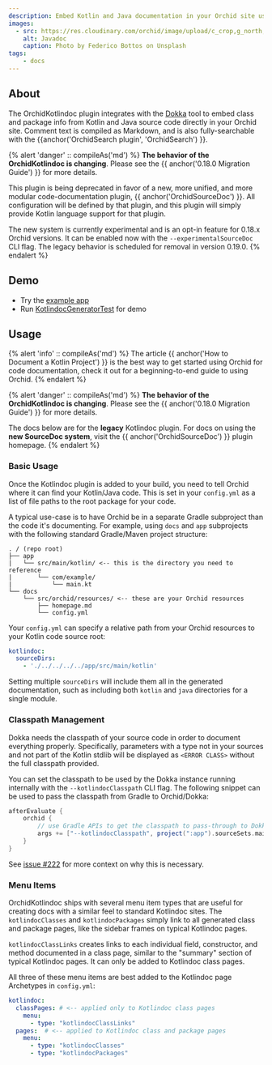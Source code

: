 ```yaml
---
description: Embed Kotlin and Java documentation in your Orchid site using Dokka.
images:
  - src: https://res.cloudinary.com/orchid/image/upload/c_crop,g_north,h_1402,w_2666/c_scale,e_blur:150,w_300/v1550346159/plugins/kotlindoc.jpg
    alt: Javadoc
    caption: Photo by Federico Bottos on Unsplash
tags:
    - docs
---
```


## About

The OrchidKotlindoc plugin integrates with the [Dokka](https://github.com/Kotlin/dokka) tool to embed class and package 
info from Kotlin and Java source code directly in your Orchid site. Comment text is compiled as Markdown, and is also 
fully-searchable with the {{anchor('OrchidSearch plugin', 'OrchidSearch') }}.

{% alert 'danger' :: compileAs('md') %}
**The behavior of the OrchidKotlindoc is changing**. Please see the {{ anchor('0.18.0 Migration Guide') }} for more details.

This plugin is being deprecated in favor of a new, more unified, and more modular code-documentation plugin, 
{{ anchor('OrchidSourceDoc') }}. All configuration will be defined by that plugin, and this plugin will simply provide
Kotlin language support for that plugin.

The new system is currently experimental and is an opt-in feature for 0.18.x Orchid versions. It can be enabled now with 
the `--experimentalSourceDoc` CLI flag. The legacy behavior is scheduled for removal in version 0.19.0.
{% endalert %}

## Demo

- Try the [example app](https://github.com/orchidhq/OrchidTutorials/tree/master/kotlin-site)
- Run [KotlindocGeneratorTest](https://github.com/orchidhq/orchid/blob/dev/plugins/OrchidKotlindoc/src/test/kotlin/com/eden/orchid/kotlindoc/NewKotlindocGeneratorTest.kt) for demo

## Usage

{% alert 'info' :: compileAs('md') %}
The article {{ anchor('How to Document a Kotlin Project') }} is the best way to get started using Orchid for code 
documentation, check it out for a beginning-to-end guide to using Orchid.
{% endalert %}

{% alert 'danger' :: compileAs('md') %}
**The behavior of the OrchidKotlindoc is changing**. Please see the {{ anchor('0.18.0 Migration Guide') }} for more details.

The docs below are for the **legacy** Kotlindoc plugin. For docs on using the **new SourceDoc system**, visit the 
{{ anchor('OrchidSourceDoc') }} plugin homepage.
{% endalert %}

### Basic Usage

Once the Kotlindoc plugin is added to your build, you need to tell Orchid where it can find your Kotlin/Java code. This 
is set in your `config.yml` as a list of file paths to the root package for your code. 

A typical use-case is to have Orchid be in a separate Gradle subproject than the code it's documenting. For example, 
using `docs` and `app` subprojects with the following standard Gradle/Maven project structure:

```text
. / (repo root)
├── app
|   └── src/main/kotlin/ <-- this is the directory you need to reference
|       └── com/example/
|           └── main.kt
└── docs
    └── src/orchid/resources/ <-- these are your Orchid resources
        ├── homepage.md
        └── config.yml
```

Your `config.yml` can specify a relative path from your Orchid resources to your Kotlin code source root:

```yaml
kotlindoc:
  sourceDirs:
    - './../../../../app/src/main/kotlin'
```

Setting multiple `sourceDirs` will include them all in the generated documentation, such as including both `kotlin` and 
`java` directories for a single module.

### Classpath Management

Dokka needs the classpath of your source code in order to document everything properly. Specifically, parameters with a 
type not in your sources and not part of the Kotlin stdlib will be displayed as `<ERROR CLASS>` without the full 
classpath provided.

You can set the classpath to be used by the Dokka instance running internally with the `--kotlindocClasspath` CLI flag.
The following snippet can be used to pass the classpath from Gradle to Orchid/Dokka:

```groovy
afterEvaluate {
    orchid {
        // use Gradle APIs to get the classpath to pass-through to Dokka
        args += ["--kotlindocClasspath", project(":app").sourceSets.main.runtimeClasspath.getAsPath()]
    }
}
```

See [issue #222](https://github.com/orchidhq/orchid/issues/222) for more context on why this is necessary.

### Menu Items

OrchidKotlindoc ships with several menu item types that are useful for creating docs with a similar feel to standard 
Kotlindoc sites. The `kotlindocClasses` and `kotlindocPackages` simply link to all generated class and package pages, 
like the sidebar frames on typical Kotlindoc pages. 

`kotlindocClassLinks` creates links to each individual field, constructor, and method documented in a class page, 
similar to the "summary" section of typical Kotlindoc pages. It can only be added to Kotlindoc class pages.

All three of these menu items are best added to the Kotlindoc page Archetypes in `config.yml`:

```yaml
kotlindoc:
  classPages: # <-- applied only to Kotlindoc class pages
    menu:
      - type: "kotlindocClassLinks"
  pages:  # <-- applied to Kotlindoc class and package pages
    menu:
      - type: "kotlindocClasses"
      - type: "kotlindocPackages"
```
